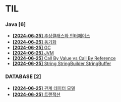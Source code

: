 # TIL
 
### Java [6]
- [**[2024-06-25]**  추상클래스와 인터페이스](https://github.com/A-lass/TIL/blob/main/Java/추상클래스와_인터페이스.md)
- [**[2024-06-25]**  동기화](https://github.com/A-lass/TIL/blob/main/Java/동기화.md)
- [**[2024-06-25]**  GC](https://github.com/A-lass/TIL/blob/main/Java/GC.md)
- [**[2024-06-25]**  JVM](https://github.com/A-lass/TIL/blob/main/Java/JVM.md)
- [**[2024-06-25]**  Call By Value vs Call By Reference](https://github.com/A-lass/TIL/blob/main/Java/Call_By_Value_vs_Call_By_Reference.md)
- [**[2024-06-25]**  String StringBuilder StringBuffer](https://github.com/A-lass/TIL/blob/main/Java/String_StringBuilder_StringBuffer.md)
### DATABASE [2]
- [**[2024-06-25]**  관계 데이터 모델](https://github.com/A-lass/TIL/blob/main/DATABASE/관계_데이터_모델.md)
- [**[2024-06-25]**  트랜잭션](https://github.com/A-lass/TIL/blob/main/DATABASE/트랜잭션.md)
